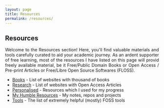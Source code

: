 ```yaml
---
layout: page
title: Resources
permalink: /resources/
---
```


## Resources
<div style="text-align: justify;"> 
Welcome to the Resources section! Here, you'll find valuable materials and tools carefully curated to aid your academic journey. As an ardent supporter of free learning, most of the resources I have listed on this page will provid freely available material, be it Free/Public Domain Books or Open Access / Pre-print Articles or Free/Libre Open Source Softwares (FLOSS).
</div>

- [Books](https://drshah.me/resources/books/) - List of websites with thousand of books
- [Research](https://drshah.me/resources/research/) - List of websites with Open Access Articles
- [Personalised](https://drshah.me/resources/personalised/) - Resources which I used for my progress
- [My Humble Resources](https://drshah.me/resources/humble/) - My notes, repos and projects
- [Tools](https://drshah.me/resources/tools/) - The list of extremely helpful (mostly) FOSS tools